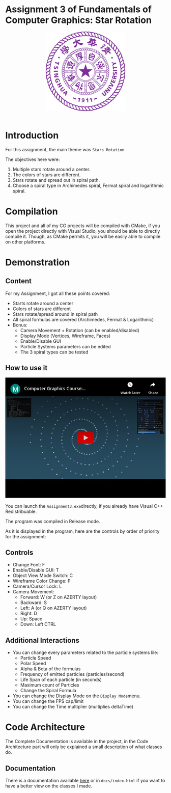 # Assignment 3 of Fundamentals of Computer Graphics: Star Rotation

<p align="center">
  <img src="https://github.com/kevinpruvost/OpenImages/blob/miscellaneous/images/1200px-Tsinghua_University_Logo.svg.png" width=250/><br/><br/>
</p>

# Introduction

For this assignment, the main theme was `Stars Rotation`.

The objectives here were:

1. Multiple stars rotate around a center.
2. The colors of stars are different.
3. Stars rotate and spread out in spiral path.
4. Choose a spiral type in Archimedes spiral, Fermat spiral and logarithmic spiral.

# Compilation

This project and all of my CG projects will be compiled with CMake, if you open the project directly with Visual Studio, you should be able to directly compile it.
Though, as CMake permits it, you will be easily able to compile on other platforms.

# Demonstration

## Content

For my Assignment, I got all these points covered:

- Starts rotate around a center
- Colors of stars are different
- Stars rotate/spread around in spiral path
- All spiral formulas are covered (Archimedes, Fermat & Logarithmic)
- Bonus:
    - Camera Movement + Rotation (can be enabled/disabled)
    - Display Mode (Vertices, Wireframe, Faces)
    - Enable/Disable GUI
    - Particle Systems parameters can be edited
    - The 3 spiral types can be tested

## How to use it

[![Demo](embed.png)](https://youtu.be/Q7Rqe0mQsaM)

You can launch the `Assignment3.exe`directly, if you already have Visual C++ Redistribuable.

The program was compiled in Release mode.

As it is displayed in the program, here are the controls by order of priority for the assignment:

## Controls

- Change Font: F
- Enable/Disable GUI: T
- Object View Mode Switch: C
- Wireframe Color Change: P
- Camera/Cursor Lock: L
- Camera Movement:
    - Forward: W (or Z on AZERTY layout)
    - Backward: S
    - Left: A (or Q on AZERTY layout)
    - Right: D
    - Up: Space
    - Down: Left CTRL

## Additional Interactions

- You can change every parameters related to the particle systems lile:
    - Particle Speed
    - Polar Speed
    - Alpha & Beta of the formulas
    - Frequency of emitted particles (particles/second)
    - Life Span of each particle (in seconds)
    - Maximum count of Particles
    - Change the Spiral Formula
- You can change the Display Mode on the `Display Mode`menu.
- You can change the FPS cap/limit
- You can change the Time multiplier (multiplies deltaTime)

# Code Architecture

The Complete Documentation is available in the project, in the Code Architecture part will only be explained a small description of what classes do.

## Documentation

There is a documentation available [here](https://kevinpruvost.github.io/ComputerGraphics_Assignment3/) or in `docs/index.html` if you want to have a better view on the classes I made.
